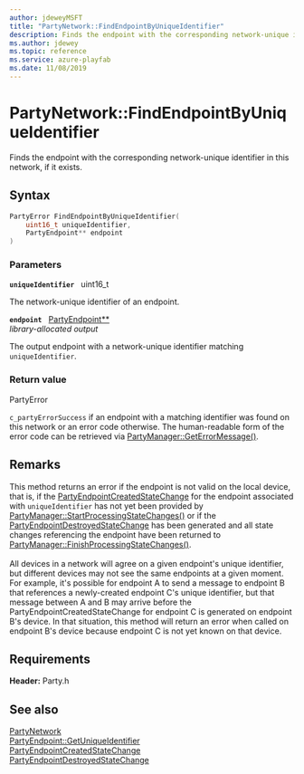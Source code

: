 ```yaml
---
author: jdeweyMSFT
title: "PartyNetwork::FindEndpointByUniqueIdentifier"
description: Finds the endpoint with the corresponding network-unique identifier in this network, if it exists.
ms.author: jdewey
ms.topic: reference
ms.service: azure-playfab
ms.date: 11/08/2019
---
```


# PartyNetwork::FindEndpointByUniqueIdentifier  

Finds the endpoint with the corresponding network-unique identifier in this network, if it exists.  

## Syntax  
  
```cpp
PartyError FindEndpointByUniqueIdentifier(  
    uint16_t uniqueIdentifier,  
    PartyEndpoint** endpoint  
)  
```  
  
### Parameters  
  
**`uniqueIdentifier`** &nbsp; uint16_t  
  
The network-unique identifier of an endpoint.  
  
**`endpoint`** &nbsp; [PartyEndpoint**](../../PartyEndpoint/partyendpoint.md)  
*library-allocated output*  
  
The output endpoint with a network-unique identifier matching `uniqueIdentifier`.  
  
  
### Return value  
PartyError
  
```c_partyErrorSuccess``` if an endpoint with a matching identifier was found on this network or an error code otherwise. The human-readable form of the error code can be retrieved via [PartyManager::GetErrorMessage()](../../PartyManager/methods/partymanager_geterrormessage.md).
  
## Remarks  
  
This method returns an error if the endpoint is not valid on the local device, that is, if the [PartyEndpointCreatedStateChange](../../../structs/partyendpointcreatedstatechange.md) for the endpoint associated with `uniqueIdentifier` has not yet been provided by [PartyManager::StartProcessingStateChanges()](../../PartyManager/methods/partymanager_startprocessingstatechanges.md) or if the [PartyEndpointDestroyedStateChange](../../../structs/partyendpointdestroyedstatechange.md) has been generated and all state changes referencing the endpoint have been returned to [PartyManager::FinishProcessingStateChanges()](../../PartyManager/methods/partymanager_finishprocessingstatechanges.md). <br /><br /> All devices in a network will agree on a given endpoint's unique identifier, but different devices may not see the same endpoints at a given moment. For example, it's possible for endpoint A to send a message to endpoint B that references a newly-created endpoint C's unique identifier, but that message between A and B may arrive before the PartyEndpointCreatedStateChange for endpoint C is generated on endpoint B's device. In that situation, this method will return an error when called on endpoint B's device because endpoint C is not yet known on that device.
  
## Requirements  
  
**Header:** Party.h
  
## See also  
[PartyNetwork](../partynetwork.md)  
[PartyEndpoint::GetUniqueIdentifier](../../PartyEndpoint/methods/partyendpoint_getuniqueidentifier.md)  
[PartyEndpointCreatedStateChange](../../../structs/partyendpointcreatedstatechange.md)  
[PartyEndpointDestroyedStateChange](../../../structs/partyendpointdestroyedstatechange.md)
  
  

